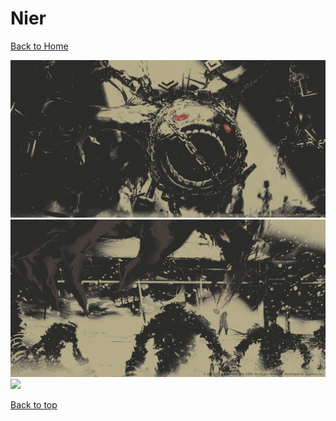 # Nier

[Back to Home](https://github.com/RickyFoots/Wallpapers/tree/main)

</h1>

<img src="https://github.com/RickyFoots/Wallpapers/blob/main/Collection/Video%20Games/Nier/nier_behemoth.jpg">

<img src="https://github.com/RickyFoots/Wallpapers/blob/main/Collection/Video%20Games/Nier/nier_shadows.jpg">

<img src="https://github.com/RickyFoots/Wallpapers/blob/main/Collection/Video%20Games/Nier/nier_shot.png">

[Back to top](#Top)